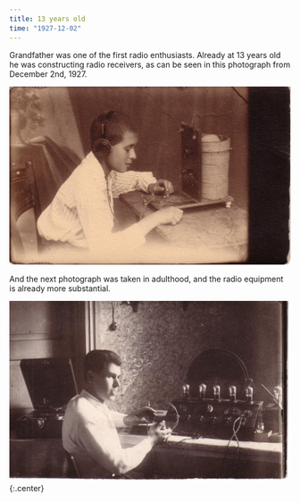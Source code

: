 ```yaml
---
title: 13 years old
time: "1927-12-02"
---
```

Grandfather was one of the first radio enthusiasts.
Already at 13 years old he was constructing radio receivers,
as can be seen in this photograph from December 2nd, 1927.

![13 years old](/files/judka/photo/ded/2-12-1927.jpg)

<!-- And then in my childhood grandfather gave me a radio construction kit —
where could also assemble a radio receiver, but much simpler. -->

And the next photograph was taken in adulthood,
and the radio equipment is already more substantial.

![](/files/judka/photo/ded/photo0012.jpg){:.center}
